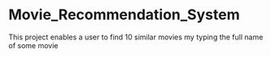# Movie_Recommendation_System

This project enables a user to find 10 similar movies my typing the full name of some movie
